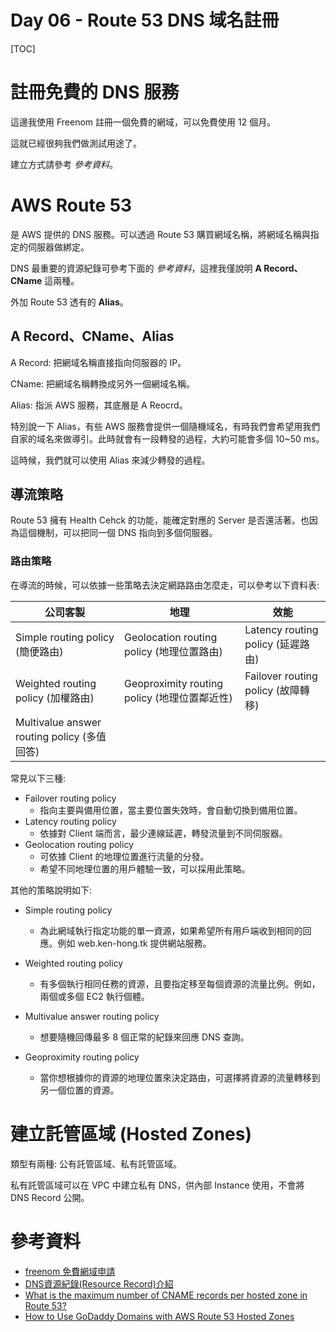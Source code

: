 # Day 06 - Route 53 DNS 域名註冊


[TOC]



# 註冊免費的 DNS 服務

這邊我使用 Freenom 註冊一個免費的網域，可以免費使用 12 個月。

這就已經很夠我們做測試用途了。

建立方式請參考 *參考資料*。



# AWS Route 53

是 AWS 提供的 DNS 服務。可以透過 Route 53 購買網域名稱，將網域名稱與指定的伺服器做綁定。

DNS 最重要的資源紀錄可參考下面的 *參考資料*，這裡我僅說明 **A Record、CName** 這兩種。

外加 Route 53 透有的 **Alias**。





## A Record、CName、Alias

A Record: 把網域名稱直接指向伺服器的 IP。

CName: 把網域名稱轉換成另外一個網域名稱。

Alias: 指派 AWS 服務，其底層是 A Reocrd。



特別說一下 Alias，有些 AWS 服務會提供一個隨機域名，有時我們會希望用我們自家的域名來做導引。此時就會有一段轉發的過程，大約可能會多個 10~50 ms。

這時候，我們就可以使用 Alias 來減少轉發的過程。





## 導流策略

Route 53 擁有 Health Cehck 的功能，能確定對應的 Server 是否還活著。也因為這個機制，可以把同一個 DNS 指向到多個伺服器。



### 路由策略

在導流的時候，可以依據一些策略去決定網路路由怎麼走，可以參考以下資料表:



| 公司客製                                    | 地理                                            | 效能                                    |
| ------------------------------------------- | ----------------------------------------------- | --------------------------------------- |
| Simple routing policy (簡便路由)      | Geolocation routing policy (地理位置路由) | Latency routing policy (延遲路由) |
| Weighted routing policy (加權路由)    | Geoproximity routing policy (地理位置鄰近性)    | Failover routing policy (故障轉移)      |
| Multivalue answer routing policy (多值回答) |                                                 |                                         |



常見以下三種:

- Failover routing policy 
  - 指向主要與備用位置，當主要位置失效時，會自動切換到備用位置。
- Latency routing policy
  - 依據對 Client 端而言，最少連線延遲，轉發流量到不同伺服器。
- Geolocation routing policy 
  - 可依據 Client 的地理位置進行流量的分發。
  - 希望不同地理位置的用戶體驗一致，可以採用此策略。

其他的策略說明如下:

- Simple routing policy
  - 為此網域執行指定功能的單一資源，如果希望所有用戶端收到相同的回應。例如 web.ken-hong.tk 提供網站服務。
- Weighted routing policy 
  - 有多個執行相同任務的資源，且要指定移至每個資源的流量比例。例如，兩個或多個 EC2 執行個體。

- Multivalue answer routing policy
  - 想要隨機回傳最多 8 個正常的紀錄來回應 DNS 查詢。

- Geoproximity routing policy 
  - 當你想根據你的資源的地理位置來決定路由，可選擇將資源的流量轉移到另一個位置的資源。




# 建立託管區域 (Hosted Zones)

類型有兩種: 公有託管區域、私有託管區域。

私有託管區域可以在 VPC 中建立私有 DNS，供內部 Instance 使用，不會將 DNS Record 公開。







# 參考資料

- [freenom 免費網域申請](https://lab.twidc.net/freenom-%E5%85%8D%E8%B2%BB%E7%B6%B2%E5%9F%9F%E7%94%B3%E8%AB%8B/)
- [DNS資源紀錄(Resource Record)介紹](http://dns-learning.twnic.net.tw/bind/intro6.html)
- [What is the maximum number of CNAME records per hosted zone in Route 53?](https://stackoverflow.com/questions/72391032/what-is-the-maximum-number-of-cname-records-per-hosted-zone-in-route-53)
- [How to Use GoDaddy Domains with AWS Route 53 Hosted Zones](https://www.youtube.com/watch?v=zFuluVTsF14)

